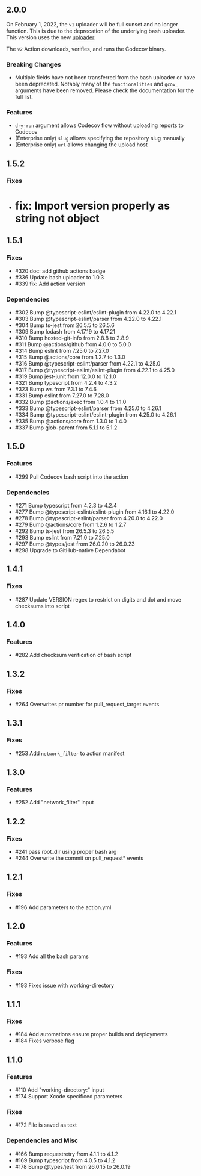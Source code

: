 ## 2.0.0
On February 1, 2022, the `v1` uploader will be full sunset and no longer function. This is due
to the deprecation of the underlying bash uploader. This version uses the new [uploader](https://github.com/codecov/uploader).

The `v2` Action downloads, verifies, and runs the Codecov binary.

### Breaking Changes
- Multiple fields have not been transferred from the bash uploader or have been deprecated. Notably
many of the `functionalities` and `gcov_` arguments have been removed. Please check the documentation
for the full list.

### Features
- `dry-run` argument allows Codecov flow without uploading reports to Codecov
- (Enterprise only) `slug` allows specifying the repository slug manually
- (Enterprise only) `url` allows changing the upload host

## 1.5.2
### Fixes
- # fix: Import version properly as string not object

## 1.5.1
### Fixes
- #320 doc: add github actions badge
- #336 Update bash uploader to 1.0.3
- #339 fix: Add action version

### Dependencies
- #302 Bump @typescript-eslint/eslint-plugin from 4.22.0 to 4.22.1
- #303 Bump @typescript-eslint/parser from 4.22.0 to 4.22.1
- #304 Bump ts-jest from 26.5.5 to 26.5.6
- #309 Bump lodash from 4.17.19 to 4.17.21
- #310 Bump hosted-git-info from 2.8.8 to 2.8.9
- #311 Bump @actions/github from 4.0.0 to 5.0.0
- #314 Bump eslint from 7.25.0 to 7.27.0
- #315 Bump @actions/core from 1.2.7 to 1.3.0
- #316 Bump @typescript-eslint/parser from 4.22.1 to 4.25.0
- #317 Bump @typescript-eslint/eslint-plugin from 4.22.1 to 4.25.0
- #319 Bump jest-junit from 12.0.0 to 12.1.0
- #321 Bump typescript from 4.2.4 to 4.3.2
- #323 Bump ws from 7.3.1 to 7.4.6
- #331 Bump eslint from 7.27.0 to 7.28.0
- #332 Bump @actions/exec from 1.0.4 to 1.1.0
- #333 Bump @typescript-eslint/parser from 4.25.0 to 4.26.1
- #334 Bump @typescript-eslint/eslint-plugin from 4.25.0 to 4.26.1
- #335 Bump @actions/core from 1.3.0 to 1.4.0
- #337 Bump glob-parent from 5.1.1 to 5.1.2

## 1.5.0
### Features
- #299 Pull Codecov bash script into the action

### Dependencies
- #271 Bump typescript from 4.2.3 to 4.2.4
- #277 Bump @typescript-eslint/eslint-plugin from 4.16.1 to 4.22.0
- #278 Bump @typescript-eslint/parser from 4.20.0 to 4.22.0
- #279 Bump @actions/core from 1.2.6 to 1.2.7
- #292 Bump ts-jest from 26.5.3 to 26.5.5
- #293 Bump eslint from 7.21.0 to 7.25.0
- #297 Bump @types/jest from 26.0.20 to 26.0.23
- #298 Upgrade to GitHub-native Dependabot

## 1.4.1
### Fixes
- #287 Update VERSION regex to restrict on digits and dot and move checksums into script

## 1.4.0
### Features
- #282 Add checksum verification of bash script

## 1.3.2
### Fixes
- #264 Overwrites pr number for pull_request_target events

## 1.3.1
### Fixes
- #253 Add `network_filter` to action manifest

## 1.3.0
### Features
- #252 Add "network_filter" input

## 1.2.2
### Fixes
- #241 pass root_dir using proper bash arg
- #244 Overwrite the commit on pull_request* events

## 1.2.1
### Fixes
- #196 Add parameters to the action.yml

## 1.2.0
### Features
- #193 Add all the bash params

### Fixes
- #193 Fixes issue with working-directory

## 1.1.1
### Fixes
- #184 Add automations ensure proper builds and deployments
- #184 Fixes verbose flag

## 1.1.0
### Features
- #110 Add "working-directory:" input
- #174 Support Xcode specificed parameters

### Fixes
- #172 File is saved as text

### Dependencies and Misc
- #166 Bump requestretry from 4.1.1 to 4.1.2
- #169 Bump typescript from 4.0.5 to 4.1.2
- #178 Bump @types/jest from 26.0.15 to 26.0.19

